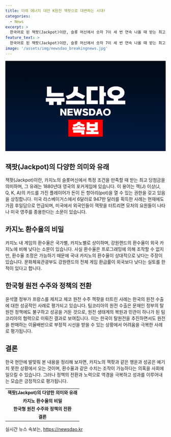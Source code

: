 ```yaml
---
title: 미래 에너지 대안 K원전 잭팟으로 대변하는 시대!
categories:
  - News
excerpt: >
  한국어로 된 잭팟(Jackpot)이란, 슬롯 머신에서 숫자 7이 세 번 연속 나올 때 받는 최고 당첨금을 뜻한다. 유래는 1880년대 영국의 포커게임에서, 잭 이상의 카드를 가진 사람이 돈이 든 항아리(pot)를 열 수 있는 권한을 가졌던 것에서 비롯된다. 미국 라스베이거스 카지노에서 6달러로 947만 달러 대박을 터트린 손지창·오연수 부부의 사례는 가끔 TV 방송에서 후일담으로 등장한다. 미국 카지노에서 외국인이 잭팟을 터트리면 모처의 요원들이 나타나 미국 영주를 종용한다는 후일담도 있다. 불법 도박장이 아니라면 당첨 확률은 프로그래밍돼 조작할 수 없으나 환수율 조정은 가능하다. 국내 유일 내국인 카지노인 강원랜드가 환수율이 낮아 소문난 것도 있다. 또한, 문화체육관광부가 강원랜드의 전체 게임 환급률이 외국보다 낮다고 실토한 적도 있다. 쾌거가 반가운 점은 문재인정부의 탈원전 정책에 따른 5년 공백을 딛고 일어선 것이다. 정부의 노력으로 24조원의 체코 원전 수주 잭팟을 터트린 것 또한 민관이 하나가 된 팀코리아의 노력의 결과라 할 수 있다.
feature_text: >
  한국어로 된 잭팟(Jackpot)이란, 슬롯 머신에서 숫자 7이 세 번 연속 나올 때 받는 최고 당첨금을 뜻한다. 유래는 1880년대 영국의 포커게임에서, 잭 이상의 카드를 가진 사람이 돈이 든 항아리(pot)를 열 수 있는 권한을 가졌던 것에서 비롯된다. 미국 라스베이거스 카지노에서 6달러로 947만 달러 대박을 터트린 손지창·오연수 부부의 사례는 가끔 TV 방송에서 후일담으로 등장한다. 미국 카지노에서 외국인이 잭팟을 터트리면 모처의 요원들이 나타나 미국 영주를 종용한다는 후일담도 있다. 불법 도박장이 아니라면 당첨 확률은 프로그래밍돼 조작할 수 없으나 환수율 조정은 가능하다. 국내 유일 내국인 카지노인 강원랜드가 환수율이 낮아 소문난 것도 있다. 또한, 문화체육관광부가 강원랜드의 전체 게임 환급률이 외국보다 낮다고 실토한 적도 있다. 쾌거가 반가운 점은 문재인정부의 탈원전 정책에 따른 5년 공백을 딛고 일어선 것이다. 정부의 노력으로 24조원의 체코 원전 수주 잭팟을 터트린 것 또한 민관이 하나가 된 팀코리아의 노력의 결과라 할 수 있다.
image: '/assets/img/newsdao_breakingnews.jpg'
---
```


<p><img src="/assets/img/newsdao_breakingnews.jpg" alt="pcversion 속보" /></p>

<h2 data-ke-size="size26">잭팟(Jackpot)의 다양한 의미와 유래</h2>

<p data-ke-size="size16">잭팟(Jackpot)이란, 카지노의 슬롯머신에서 특정 조건을 만족할 때 받는 최고 당첨금을 의미하며, 그 유래는 1880년대 영국의 포커게임에 있습니다. 이 용어는 잭(J) 이상(J, Q, K, A)의 카드를 가진 플레이어가 돈이 든 항아리(pot)을 열 수 있는 권한을 갖고 있음을 상징합니다. 미국 라스베이거스에서 6달러로 947만 달러를 획득한 사례는 현재에도 가끔 후일담으로 언급되며, 미국에서 외국인들이 잭팟을 터트리면 모처의 요원들이 나타나 미국 영주를 종용한다는 소문이 있습니다.</p>

<h2 data-ke-size="size26">카지노 환수율의 비밀</h2>

<p data-ke-size="size16">카지노 내 게임의 환수율은 국가별, 카지노별로 상이하며, 강원랜드의 환수율이 외국 카지노에 비해 낮다는 소문이 있습니다. 사실 환수율은 프로그래밍에 의해 조작할 수 없지만, 환수율 조정은 가능하기 때문에 국내 카지노의 환수율이 상대적으로 낮다는 주장이 있습니다. 문화체육관광부도 강원랜드의 전체 게임 환급률이 외국보다 낮다는 실토를 한 적이 있다고 합니다.</p>

<h2 data-ke-size="size26">한국형 원전 수주와 정책의 전환</h2>

<p data-ke-size="size16">윤석열 정부가 프랑스를 제치고 체코 원전 수주 잭팟을 터트린 사례는 한국의 원전 수출에 대한 성공적인 사례로 평가되고 있습니다. 팀코리아의 원전 수출은 문재인 정부의 탈원전 정책에도 불구하고 성공을 거둔 것으로, 원전 생태계의 복원과 민관이 하나가 된 팀코리아의 협력으로 이뤄진 결과로 보여집니다. 이는 한국이 탈원전을 추진하면서도 원전을 판매하는 이율배반으로 부정적 시선을 받을 수 있는 상황에서 어려움을 극복한 사례로 평가됩니다.</p>

<h2 data-ke-size="size26">결론</h2>

<p data-ke-size="size16">한국 현안에 발맞춰 본 내용을 정리해 보자면, 카지노의 잭팟과 같은 행운과 성공은 예기치 못한 상황에서 오는 것이며, 환수율과 같은 수치는 조작이 가능하다는 의혹을 사회에 일으킬 수 있습니다. 그러나 정책의 전환과 노력으로 역경을 극복하고 성과를 이루어내는 모습은 긍정적으로 평가됩니다.</p>

<table>
    <tbody>
        <tr>
            <td style="text-align: center; height: 17px;"><b>잭팟(Jackpot)의 다양한 의미와 유래</b></td>
        </tr>
        <tr>
            <td style="text-align: center; height: 17px;"><b>카지노 환수율의 비밀</b></td>
        </tr>
        <tr>
            <td style="text-align: center; height: 17px;"><b>한국형 원전 수주와 정책의 전환</b></td>
        </tr>
        <tr>
            <td style="text-align: center; height: 17px;"><b>결론</b></td>
        </tr>
    </tbody>
</table>

<p data-ke-size="size16"></p>
실시간 뉴스 속보는, <a href="https://newsdao.kr" rel="dofollow">https://newsdao.kr</a>


